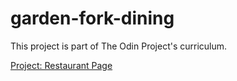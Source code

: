# garden-fork-dining

This project is part of The Odin Project's curriculum.

[Project: Restaurant Page](https://www.theodinproject.com/lessons/node-path-javascript-restaurant-page)

